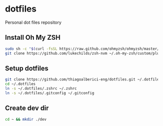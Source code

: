 # dotfiles
Personal dot files repository

## Install Oh My ZSH
```sh
sudo sh -c "$(curl -fsSL https://raw.github.com/ohmyzsh/ohmyzsh/master/tools/install.sh)"
git clone https://github.com/lukechilds/zsh-nvm ~/.oh-my-zsh/custom/plugins/zsh-nvm 
```

## Setup dotfiles
```sh
git clone https://github.com/thiagoalberici-eng/dotfiles.git ~/.dotfiles
cd ~/.dotfiles
ln -s ~/.dotfiles/.zshrc ~/.zshrc
ln -s ~/.dotfiles/.gitconfig ~/.gitconfig
```

## Create dev dir
```sh
cd ~ && mkdir ./dev
```
